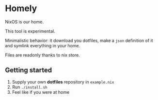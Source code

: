 # Homely

NixOS is our home.

This tool is experimental.

Minimalistic behavior: it download you dotfiles, make a `json` definition of it and symlink everything in your home.

Files are readonly thanks to nix store.

## Getting started

1. Supply your own **dotfiles** repository in `example.nix`
2. Run `./install.sh`
3. Feel like if you were at home
